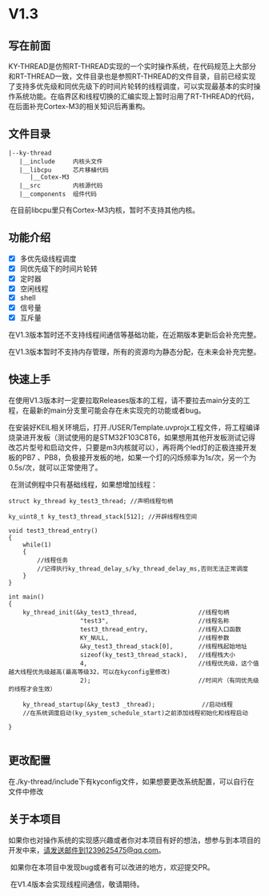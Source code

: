 # V1.3

## 写在前面

​	KY-THREAD是仿照RT-THREAD实现的一个实时操作系统，在代码规范上大部分和RT-THREAD一致，文件目录也是参照RT-THREAD的文件目录，目前已经实现了支持多优先级和同优先级下的时间片轮转的线程调度，可以实现最基本的实时操作系统功能。在临界区和线程切换的汇编实现上暂时沿用了RT-THREAD的代码，在后面补充Cortex-M3的相关知识后再重构。

## 文件目录

```
|--ky-thread
   |__include	  内核头文件
   |__libcpu	  芯片移植代码
   	  |__Cotex-M3
   |__src		  内核源代码
   |__components  组件代码
```

​	在目前libcpu里只有Cortex-M3内核，暂时不支持其他内核。

## 功能介绍

- [x] 多优先级线程调度
- [x] 同优先级下的时间片轮转
- [x] 定时器
- [x] 空闲线程
- [x] shell
- [x] 信号量
- [x] 互斥量

​	在V1.3版本暂时还不支持线程间通信等基础功能，在近期版本更新后会补充完整。

​	在V1.3版本暂时不支持内存管理，所有的资源均为静态分配，在未来会补充完整。

## 快速上手


​	在使用V1.3版本时一定要拉取Releases版本的工程，请不要拉去main分支的工程，在最新的main分支里可能会存在未实现完的功能或者bug。


​	在安装好KEIL相关环境后，打开./USER/Template.uvprojx工程文件，将工程编译烧录进开发板（测试使用的是STM32F103C8T6，如果想用其他开发板测试记得改芯片型号和启动文件，只要是m3内核就可以），再将两个led灯的正极连接开发板的PB7 、PB8，负极接开发板的地，如果一个灯的闪烁频率为1s/次，另一个为0.5s/次，就可以正常使用了。

​	在测试例程中只有基础线程，如果想增加线程：

```
struct ky_thread ky_test3_thread; //声明线程句柄

ky_uint8_t ky_test3_thread_stack[512]; //开辟线程栈空间

void test3_thread_entry()
{
	while(1)
	{
		//线程任务
		//记得执行ky_thread_delay_s/ky_thread_delay_ms,否则无法正常调度
	}
}

int main()
{
	ky_thread_init(&ky_test3_thread,       			 //线程句柄
					"test3",						 //线程名称
					test3_thread_entry,				 //线程入口函数
					KY_NULL,						 //线程参数
					&ky_test3_thread_stack[0],		 //线程栈起始地址
					sizeof(ky_test3_thread_stack),	 //线程栈大小
					4,								 //线程优先级，这个值越大线程优先级越高(最高等级32，可以在kyconfig里修改)
					2);								 //时间片（有同优先级的线程才会生效）
					
	ky_thread_startup(&ky_test3 _thread);             //启动线程
	//在系统调度启动(ky_system_schedule_start)之前添加线程初始化和线程启动

}


```

## 更改配置

​	在./ky-thread/include下有kyconfig文件，如果想要更改系统配置，可以自行在文件中修改

## 关于本项目

​	如果你也对操作系统的实现感兴趣或者你对本项目有好的想法，想参与到本项目的开发中来，请发送邮件到1239625475@qq.com。

​	如果你在本项目中发现bug或者有可以改进的地方，欢迎提交PR。

​	在V1.4版本会实现线程间通信，敬请期待。

